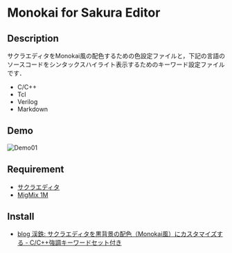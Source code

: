 ﻿Monokai for Sakura Editor
========

## Description
サクラエディタをMonokai風の配色するための色設定ファイルと，下記の言語のソースコードをシンタックスハイライト表示するためのキーワード設定ファイルです．

* C/C++
* Tcl
* Verilog
* Markdown

## Demo
![Demo01](https://4.bp.blogspot.com/-H7TqPQKWSCE/WQSV4I7DEoI/AAAAAAAAC58/DWVoUDdhxtgGz6BbKo5mhfpkjuYey7F8gCPcB/s800/sakura_monokai_06.png)

## Requirement
* [サクラエディタ](https://sakura-editor.github.io/)
* [MigMix 1M](http://mix-mplus-ipa.osdn.jp/migmix/)

## Install
* [blog 渓鉄: サクラエディタを黒背景の配色（Monokai風）にカスタマイズする - C/C++強調キーワードセット付き](http://keitetsu.blogspot.jp/2015/06/monokai-cc.html)
